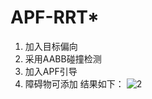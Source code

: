 # APF-RRT*
1. 加入目标偏向
2. 采用AABB碰撞检测
3. 加入APF引导
4. 障碍物可添加</td>
结果如下：
![2](https://github.com/user-attachments/assets/3e8005a4-38b7-4a08-b95f-5e80aa1faf17)
